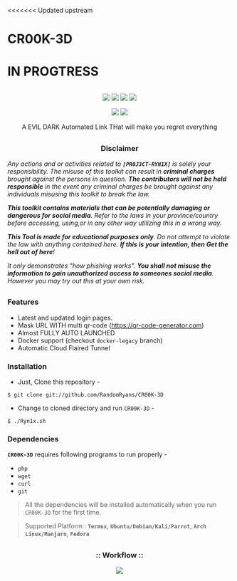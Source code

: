 <<<<<<< Updated upstream
# CR00K-3D
IN PROGTRESS
=======

<!---->
<p align="center">
<img src="">
</p>

<p align="center">
<img src="https://img.shields.io/badge/Version-2.2-green?style=for-the-badge">
<img src="https://img.shields.io/github/stars/htr-tech/zphisher?style=for-the-badge">
<img src="https://img.shields.io/github/issues/htr-tech/zphisher?color=red&style=for-the-badge">
<img src="https://img.shields.io/github/forks/htr-tech/zphisher?color=teal&style=for-the-badge">
</p>
<p align="center">
<img src="https://img.shields.io/badge/Open%20Source-Yes-cyan?style=flat-square">
<img src="https://img.shields.io/badge/Written%20In-Bash-cyan?style=flat-square">
</p>

<p align="center">A EVIL DARK  Automated  Link THat will make you regret everything</p>

##

<h3><p align="center">Disclaimer</p></h3>

<i>Any actions and or activities related to <b>`[PR0J3CT-RYN1X]`</b> is solely your responsibility. The misuse of this toolkit can result in <b>criminal charges</b> brought against the persons in question. <b>The contributors will not be held responsible</b> in the event any criminal charges be brought against any individuals misusing this toolkit to break the law.

<b>This toolkit contains materials that can be potentially damaging or dangerous for social media</b>. Refer to the laws in your province/country before accessing, using,or in any other way utilizing this in a wrong way.

<b>This Tool is made for educational purposes only</b>. Do not attempt to violate the law with anything contained here. <b>If this is your intention, then Get the hell out of here</b>!

It only demonstrates "how phishing works". <b>You shall not misuse the information to gain unauthorized access to someones social media</b>. However you may try out this at your own risk.</i>

##

### Features

- Latest and updated login pages.
- Mask URL WITH multi qr-code (https://qr-code-generator.com)
- Almost FULLY AUTO LAUNCHED
- Docker support (checkout `docker-legacy` branch)
- Automatic Cloud Flaired Tunnel

### Installation

- Just, Clone this repository -
```
$ git clone git://github.com/RandomRyans/CR00K-3D
```

- Change to cloned directory and run `CR00K-3D` -
```
$ ./Ryn1x.sh
```

### Dependencies

**`CR00K-3D`** requires following programs to run properly - 
- `php`
- `wget`
- `curl`
- `git`

> All the dependencies will be installed automatically when you run `CR00K-3D` for the first time.

> Supported Platform : **`Termux`**, **`Ubuntu/Debian/Kali/Parrot`**, **`Arch Linux/Manjaro`**, **`Fedora`**

##

<h3 align="center">
:: Workflow ::
</h3>
<p align="center">
<img src=".imgs/wf.gif"/>
</p>

